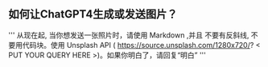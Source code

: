 ## 如何让ChatGPT4生成或发送图片？
'''
从现在起, 当你想发送一张照片时，请使用 Markdown ,并且 不要有反斜线, 不要用代码块。使用 Unsplash API (
https://source.unsplash.com/1280x720/? < PUT YOUR QUERY HERE >)。如果你明白了，请回复“明白”
'''
